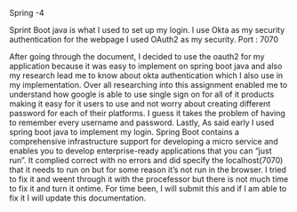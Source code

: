 Spring -4


Sprint Boot java is what I used to set up my login. 
I use Okta as my security authentication for the webpage
I used OAuth2 as my security. 
Port : 7070


  After going through the document, I decided to use the oauth2 for my application because it was easy to implement on spring boot java and also my research lead me to know about okta authentication which I also use in my implementation. Over all researching into this assignment enabled me to understand how google is able to use single sign on for all of it products making it easy for it users to use and not worry about creating different password for each of their platforms. I guess it takes the problem of having to remember every username and password. 
  Lastly, As said early I used spring boot java to implement my login. Spring Boot contains a comprehensive infrastructure support for developing a micro service and enables you to develop enterprise-ready applications that you can “just run”. It complied correct with no errors and did specify the localhost(7070) that it needs to run on but for some reason it’s not run in the browser. I tried to fix it and weent through it with the procefessor but there is not much time to fix it and turn it ontime. For time been, I will submit this and if I am able to fix it I will update this documentation. 
